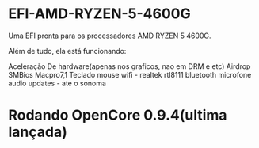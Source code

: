 # EFI-AMD-RYZEN-5-4600G
Uma EFI pronta para os processadores AMD RYZEN 5 4600G.


Além de tudo, ela está funcionando:

Aceleração De hardware(apenas nos graficos, nao em DRM e etc)
Airdrop
SMBios Macpro7,1
Teclado
mouse
wifi - realtek rtl8111
bluetooth
microfone
audio
updates - ate o sonoma

# Rodando OpenCore 0.9.4(ultima lançada)
